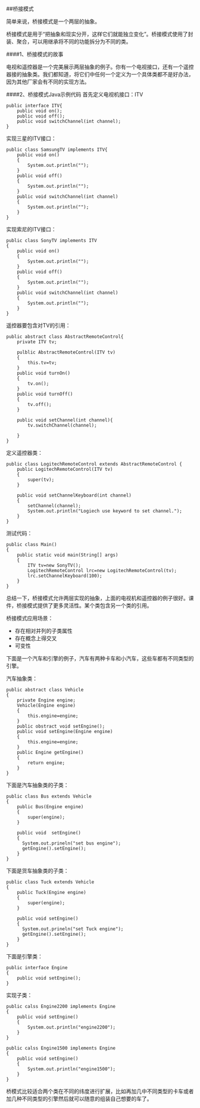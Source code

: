 ##桥接模式

简单来说，桥接模式是一个两层的抽象。

桥接模式是用于“把抽象和现实分开，这样它们就能独立变化”。桥接模式使用了封装、聚合，可以用继承将不同的功能拆分为不同的类。

####1、桥接模式的故事

电视和遥控器是一个完美展示两层抽象的例子。你有一个电视接口，还有一个遥控器接的抽象类。我们都知道，将它们中任何一个定义为一个具体类都不是好办法，因为其他厂家会有不同的实现方法。

####2、桥接模式Java示例代码
首先定义电视机接口：ITV

	public interface ITV{
		public void on();
		public void off();
		public void switchChannel(int channel);
	}
	
实现三星的ITV接口：

	public class SamsungTV implements ITV{
		public void on()
		{
			System.out.println("");
		}
		public void off()
		{
			System.out.println("");
		}
		public void switchChannel(int channel)
		{
			System.out.println("");
		}
	}
	
实现索尼的ITV接口：

	public class SonyTV implements ITV
	{
		public void on()
		{
			System.out.println("");
		}
		public void off()
		{
			System.out.println("");
		}
		public void switchChannel(int channel)
		{
			System.out.println("");
		}
	}
	
遥控器要包含对TV的引用：

	public abstract class AbstractRemoteControl{
		private ITV tv;
		
		pulblic AbstractRemoteControl(ITV tv)
		{
		 	this.tv=tv;
		}
		public void turnOn()
		{
			tv.on();
		}
		public void turnOff()
		{
			tv.off();
		}
		
		public void setChannel(int channel){
			tv.switchChannel(channel);
		
		}
	}
	
定义遥控器类：

	public class LogitechRemoteControl extends AbstractRemoteControl {
		public LogitechRemoteControl(ITV tv)
		{
			super(tv);
		}
		
		public void setChannelKeyboard(int channel)
		{
			setChannel(channel);
			System.out.println("Logiech use keyword to set channel.");
		}
	}
	
测试代码：

	public class Main()
	{
		public static void main(String[] args)
		{
			ITV tv=new SonyTV();
			LogitechRemoteControl lrc=new LogitechRemoteControl(tv);
			lrc.setChannelKeyboard(100);
		}
	}
	
总结一下，桥接模式允许两层实现的抽象，上面的电视机和遥控器的例子很好。课件，桥接模式提供了更多灵活性。某个类包含另一个类的引用。


桥接模式应用场景：

- 存在相对并列的子类属性
- 存在概念上得交叉
- 可变性

下面是一个汽车和引擎的例子，汽车有两种卡车和小汽车，这些车都有不同类型的引擎。

汽车抽象类：

	public abstract class Vehicle
	{
		private Engine engine;
		Vehicle(Engine engine)
		{
			this.engine=engine;
		}
		public obstract void setEngine();
		public void setEngine(Engine engine)
		{
			this.engine=engine;
		}
		public Engine getEngine()
		{
			return engine;
		}
	}

下面是汽车抽象类的子类：

	public class Bus extends Vehicle
	{
		public Bus(Engine engine)
		{
			super(engine);
		}
		
		public void  setEngine()
		{
		  System.out.prineln("set bus engine");
		  getEngine().setEngine();
		}
	}
	
下面是货车抽象类的子类：

	public class Tuck extends Vehicle
	{
		public Tuck(Engine engine)
		{
			super(engine);
		}
		
		public void setEngine()
		{
		  System.out.prineln("set Tuck engine");
		  getEngine().setEngine();
		}
	}

下面是引擎类：

	public interface Engine
	{
		public void setEngine(); 
	}
	
实现子类：

	public calss Engine2200 implements Engine
	{
		public void setEngine()
		{
			System.out.println("engine2200");
		}
	}
	
	public calss Engine1500 implements Engine
	{
		public void setEngine()
		{
			System.out.println("engine1500");
		}
	}

桥模式比较适合两个类在不同的纬度进行扩展，比如再加几中不同类型的卡车或者加几种不同类型的引擎然后就可以随意的组装自己想要的车了。
	